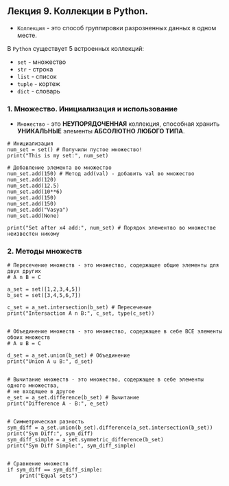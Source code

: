 ## Лекция 9. Коллекции в Python.

* `Коллекция` - это способ группировки разрозненных данных в одном месте.

В `Python` существует 5 встроенных коллекций:
* `set` - множество
* `str` - строка
* `list` - список
* `tuple` - кортеж
* `dict` - словарь



### 1. Множество. Инициализация и использование
* `Множество` - это **НЕУПОРЯДОЧЕННАЯ** коллекция, способная хранить **УНИКАЛЬНЫЕ** элементы **АБСОЛЮТНО ЛЮБОГО ТИПА**.

```
# Инициализация
num_set = set() # Получили пустое множество!
print("This is my set:", num_set)

# Добавление элемента во множество
num_set.add(150) # Метод add(val) - добавить val во множество
num_set.add(120)
num_set.add(12.5)
num_set.add(10**6)
num_set.add(150)
num_set.add(150)
num_set.add("Vasya")
num_set.add(None)

print("Set after x4 add:", num_set) # Порядок элементво во множестве неизвестен никому

```

### 2. Методы множеств
```
# Пересечение множеств - это множество, содержащее общие элементы для двух других
# A n B = C

a_set = set([1,2,3,4,5])
b_set = set([3,4,5,6,7])

c_set = a_set.intersection(b_set) # Пересечение
print("Intersaction A n B:", c_set, type(c_set))


# Объединение множеств - это множество, содержащее в себе ВСЕ элементы обоих множеств
# A u B = C

d_set = a_set.union(b_set) # Объединение
print("Union A u B:", d_set)


# Вычитание множеств - это множество, содержащее в себе элементы одного множества,
# не входящее в другое
e_set = a_set.difference(b_set) # Вычитание
print("Difference A - B:", e_set)


# Симметрическая разность
sym_diff = a_set.union(b_set).difference(a_set.intersection(b_set))
print("Sym Diff:", sym_diff)
sym_diff_simple = a_set.symmetric_difference(b_set)
print("Sym Diff Simple:", sym_diff_simple)


# Сравнение множеств
if sym_diff == sym_diff_simple:
    print("Equal sets")
```